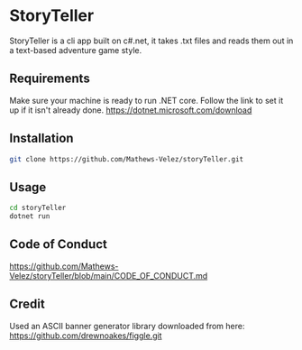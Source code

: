 # StoryTeller

StoryTeller is a cli app built on c#.net, it takes .txt files and reads them out in a text-based adventure game style.

## Requirements
Make sure your machine is ready to run .NET core. Follow the link to set it up if it isn't already done. https://dotnet.microsoft.com/download

## Installation
```bash 
git clone https://github.com/Mathews-Velez/storyTeller.git
```

## Usage
```bash
cd storyTeller
dotnet run
```
## Code of Conduct
https://github.com/Mathews-Velez/storyTeller/blob/main/CODE_OF_CONDUCT.md

## Credit
Used an ASCII banner generator library downloaded from here:
https://github.com/drewnoakes/figgle.git
